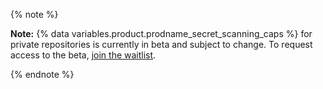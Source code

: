 {% note %}

**Note:** {% data variables.product.prodname_secret_scanning_caps %} for private repositories is currently in beta and subject to change. To request access to the beta, [join the waitlist](https://github.com/features/security/advanced-security/signup).

{% endnote %}
